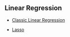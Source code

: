 ## Linear Regression
* [Classic Linear Regression](https://github.com/bochendong/Machine-learning/edit/master/Linear_regression/Classic_Linear_Regression)

* [Lasso](https://github.com/bochendong/Machine-learning/edit/master/Linear_regression/Lasso)
